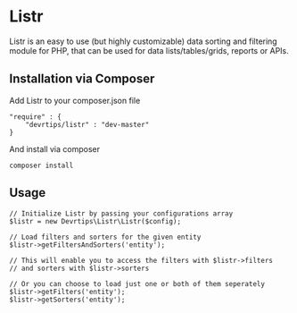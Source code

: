 # Listr

Listr is an easy to use (but highly customizable) data sorting and filtering module for PHP, that can be used for data lists/tables/grids, reports or APIs.


## Installation via Composer

Add Listr to your composer.json file

```
"require" : {
    "devrtips/listr" : "dev-master"
}
```

And install via composer

`composer install`


## Usage

```
// Initialize Listr by passing your configurations array
$listr = new Devrtips\Listr\Listr($config);

// Load filters and sorters for the given entity
$listr->getFiltersAndSorters('entity');

// This will enable you to access the filters with $listr->filters
// and sorters with $listr->sorters

// Or you can choose to load just one or both of them seperately
$listr->getFilters('entity');
$listr->getSorters('entity');
```
